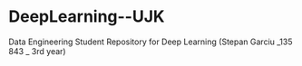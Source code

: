# DeepLearning--UJK
Data Engineering Student Repository for Deep Learning (Stepan Garciu _135 843 _ 3rd year)
